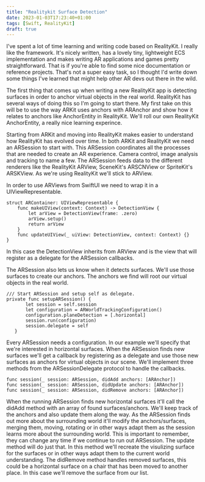 ```yaml
---
title: "Realitykit Surface Detection"
date: 2023-01-03T17:23:40+01:00
tags: [Swift, RealityKit]
draft: true
---
```

I've spent a lot of time learning and writing code based on RealityKit. I really like the framework. It's nicely written, has a lovely tiny, lightweight ECS implementation and makes writing AR applications and games pretty straightforward. That is if you're able to find some nice documentation or reference projects. That's not a super easy task, so I thought I'd write down some things I've learned that might help other AR devs out there in the wild.

The first thing that comes up when writing a new RealityKit app is detecting surfaces in order to anchor virtual objects in the real world. RealityKit has several ways of doing this so I'm going to start there. My first take on this will be to use the way ARKit uses anchors with ARAnchor and show how it relates to anchors like AnchorEntity in RealityKit. We'll roll our own RealityKit AnchorEntity, a really nice learning experince.

 Starting from ARKit and moving into RealityKit makes easier to understand how RealityKit has evolved over time. In both ARKit and RealityKit we need an ARSession to start with. This ARSession coordinates all the processes that are needed to create an AR experience. Camera control, image analysis and tracking to name a few. The ARSession feeds data to the different renderers like the RealityKit ARView, SceneKit's ARSCNView or SpriteKit's ARSKView. As we're using RealityKit we'll stick to ARView. 
 
 In order to use ARViews from SwiftUI we need to wrap it in a UIViewRepresentable.
```
struct ARContainer: UIViewRepresentable {
    func makeUIView(context: Context) -> DetectionView {
        let arView = DetectionView(frame: .zero)
        arView.setup()
        return arView
    }
    func updateUIView(_ uiView: DetectionView, context: Context) {}
}
```
In this case the DetectionView inherits from ARView and is the view that will register as a delegate for the ARSession callbacks.

 The ARSession also lets us know when it detects surfaces. We'll use those surfaces to create our anchors. The anchors we find will root our virtual objects in the real world.
 ```
/// Start ARSession and setup self as delegate.
private func setupARSession() {
        let session = self.session
        let configuration = ARWorldTrackingConfiguration()
        configuration.planeDetection = [.horizontal]
        session.run(configuration)
        session.delegate = self
    }
 ```
Every ARSession needs a configuration. In our example we'll specify that we're interested in horizontal surfaces. When the ARSession finds new surfaces we'll get a callback by registering as a delegate and use those new surfaces as anchors for virtual objects in our scene. We'll implement three methods from the ARSessionDelegate protocol to handle the callbacks.
```
func session(_ session: ARSession, didAdd anchors: [ARAnchor])
func session(_ session: ARSession, didUpdate anchors: [ARAnchor])
func session(_ session: ARSession, didRemove anchors: [ARAnchor])
```
When the running ARSession finds new horizontal surfaces it'll call the didAdd method with an array of found surfaces/anchors. We'll keep track of the anchors and also update them along the way. As the ARSession finds out more about the surrounding world it'll modify the anchors/surfaces, merging them, moving, rotating or in other ways adapt them as the session learns more about the surrounding world. This is important to remember, they can change any time if we continue to run out ARSession. The update method will do just that. In this method we'll recreate the visulizing surface for the surfaces or in other ways adapt them to the current world understanding. The didRemove method handles removed surfaces, this could be a horizontal surface on a chair that has been moved to another place. In this case we'll remove the surface from our list.
